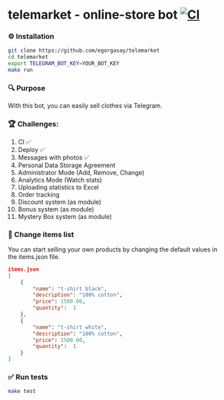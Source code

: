 # telemarket - online-store bot  [![CI](https://github.com/egorgasay/telemarket/actions/workflows/go.yml/badge.svg)](https://github.com/egorgasay/telemarket/actions/workflows/go.yml)

### ⚙️ Installation 

```bash
git clone https://github.com/egorgasay/telemarket
cd telemarket
export TELEGRAM_BOT_KEY=YOUR_BOT_KEY
make run
```

### 🔍️ Purpose

With this bot, you can easily sell clothes via Telegram.  

### 🏆 Challenges:
1. CI ✅
2. Deploy ✅
3. Messages with photos ✅
4. Personal Data Storage Agreement
5. Administrator Mode (Add, Remove, Change)
6. Analytics Mode (Watch stats)
7. Uploading statistics to Excel
8. Order tracking
9. Discount system (as module)
10. Bonus system (as module)
11. Mystery Box system (as module)

### 👕 Change items list

You can start selling your own products by changing the default values in the items.json file.

```json
items.json
[
    {
        "name": "t-shirt black",
        "description": "100% cotton",
        "price": 1500.00,
        "quantity":  1
    },
    {
        "name": "t-shirt white",
        "description": "100% cotton",
        "price": 1500.00,
        "quantity":  1
    }
]
```

### ✅ Run tests

```bash
make test
```
